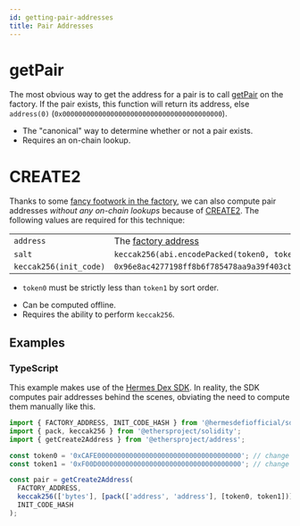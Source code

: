 ```yaml
---
id: getting-pair-addresses
title: Pair Addresses
---
```


# getPair

The most obvious way to get the address for a pair is to call [getPair](../../contracts/Hermes%20Swap/#hermesfactorysol) on the factory. If the pair exists, this function will return its address, else `address(0)` (`0x0000000000000000000000000000000000000000`).

- The "canonical" way to determine whether or not a pair exists.
- Requires an on-chain lookup.

# CREATE2

Thanks to some [fancy footwork in the factory](https://github.com/Hermes-defi/hermes-swap/blob/main/contracts/hermesswap/HermesFactory.sol#L41), we can also compute pair addresses _without any on-chain lookups_ because of [CREATE2](https://eips.ethereum.org/EIPS/eip-1014). The following values are required for this technique:

|                        |                                                                         |
| :--------------------- | :---------------------------------------------------------------------- |
| `address`              | The [factory address](../../contracts/Hermes%20Swap/#hermesfactorysoly) |
| `salt`                 | `keccak256(abi.encodePacked(token0, token1))`                           |
| `keccak256(init_code)` | `0x96e8ac4277198ff8b6f785478aa9a39f403cb768dd02cbee326c3e7da348845f`    |

- `token0` must be strictly less than `token1` by sort order.

* Can be computed offline.
* Requires the ability to perform `keccak256`.

## Examples

### TypeScript

This example makes use of the [Hermes Dex SDK](../reference/getting-started). In reality, the SDK computes pair addresses behind the scenes, obviating the need to compute them manually like this.

```typescript
import { FACTORY_ADDRESS, INIT_CODE_HASH } from '@hermesdefiofficial/sdk';
import { pack, keccak256 } from '@ethersproject/solidity';
import { getCreate2Address } from '@ethersproject/address';

const token0 = '0xCAFE000000000000000000000000000000000000'; // change me!
const token1 = '0xF00D000000000000000000000000000000000000'; // change me!

const pair = getCreate2Address(
  FACTORY_ADDRESS,
  keccak256(['bytes'], [pack(['address', 'address'], [token0, token1])]),
  INIT_CODE_HASH
);
```
